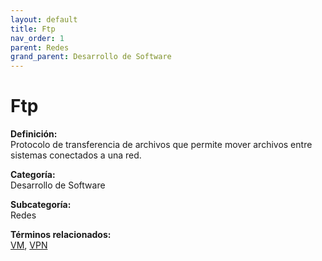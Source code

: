 ```yaml
---
layout: default
title: Ftp
nav_order: 1
parent: Redes
grand_parent: Desarrollo de Software
---
```


# Ftp

**Definición:**  
Protocolo de transferencia de archivos que permite mover archivos entre sistemas conectados a una red.

**Categoría:**  
Desarrollo de Software  

**Subcategoría:**  
Redes

**Términos relacionados:**  
[VM](https://maleniski.github.io/diccionario-angl-tec-mx/docs/desarrollo-de-software/redes/vm.html), [VPN](https://maleniski.github.io/diccionario-angl-tec-mx/docs/desarrollo-de-software/redes/vpn.html)
